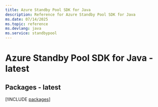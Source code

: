 ```yaml
---
title: Azure Standby Pool SDK for Java
description: Reference for Azure Standby Pool SDK for Java
ms.date: 07/14/2025
ms.topic: reference
ms.devlang: java
ms.service: standbypool
---
```

# Azure Standby Pool SDK for Java - latest
## Packages - latest
[!INCLUDE [packages](standby-pool-index.md)]